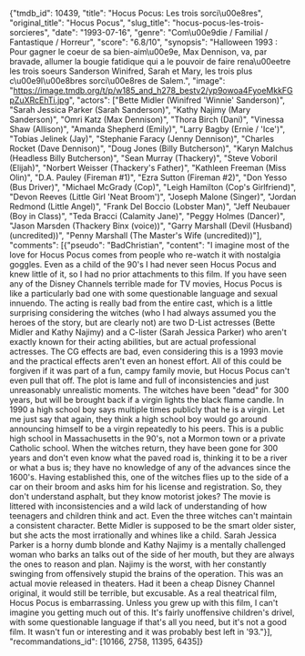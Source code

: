 {"tmdb_id": 10439, "title": "Hocus Pocus: Les trois sorci\u00e8res", "original_title": "Hocus Pocus", "slug_title": "hocus-pocus-les-trois-sorcieres", "date": "1993-07-16", "genre": "Com\u00e9die / Familial / Fantastique / Horreur", "score": "6.8/10", "synopsis": "Halloween 1993 : Pour gagner le coeur de sa bien-aim\u00e9e, Max Dennison, va, par bravade, allumer la bougie fatidique qui a le pouvoir de faire rena\u00eetre les trois soeurs Sanderson Winifred, Sarah et Mary, les trois plus c\u00e9l\u00e8bres sorci\u00e8res de Salem.", "image": "https://image.tmdb.org/t/p/w185_and_h278_bestv2/yp9owoa4FyoeMkkFGpZuXRcEhTi.jpg", "actors": ["Bette Midler (Winifred 'Winnie' Sanderson)", "Sarah Jessica Parker (Sarah Sanderson)", "Kathy Najimy (Mary Sanderson)", "Omri Katz (Max Dennison)", "Thora Birch (Dani)", "Vinessa Shaw (Allison)", "Amanda Shepherd (Emily)", "Larry Bagby (Ernie / 'Ice')", "Tobias Jelinek (Jay)", "Stephanie Faracy (Jenny Dennison)", "Charles Rocket (Dave Dennison)", "Doug Jones (Billy Butcherson)", "Karyn Malchus (Headless Billy Butcherson)", "Sean Murray (Thackery)", "Steve Voboril (Elijah)", "Norbert Weisser (Thackery's Father)", "Kathleen Freeman (Miss Olin)", "D.A. Pauley (Fireman #1)", "Ezra Sutton (Fireman #2)", "Don Yesso (Bus Driver)", "Michael McGrady (Cop)", "Leigh Hamilton (Cop's Girlfriend)", "Devon Reeves (Little Girl 'Neat Broom')", "Joseph Malone (Singer)", "Jordan Redmond (Little Angel)", "Frank Del Boccio (Lobster Man)", "Jeff Neubauer (Boy in Class)", "Teda Bracci (Calamity Jane)", "Peggy Holmes (Dancer)", "Jason Marsden (Thackery Binx (voice))", "Garry Marshall (Devil (Husband) (uncredited))", "Penny Marshall (The Master's Wife (uncredited))"], "comments": [{"pseudo": "BadChristian", "content": "I imagine most of the love for Hocus Pocus comes from people who re-watch it with nostalgia goggles. Even as a child of the 90's I had never seen Hocus Pocus and knew little of it, so I had no prior attachments to this film. If you have seen any of the Disney Channels terrible made for TV movies, Hocus Pocus is like a particularly bad one with some questionable language and sexual innuendo. The acting is really bad from the entire cast, which is a little surprising considering the witches (who I had always assumed you the heroes of the story, but are clearly not) are two D-List actresses (Bette Midler and Kathy Najimy) and a C-lister (Sarah Jessica Parker) who aren't exactly known for their acting abilities, but are actual professional actresses. The CG effects are bad, even considering this is a 1993 movie and the practical effects aren't even an honest effort. All of this could be forgiven if it was part of a fun, campy family movie, but Hocus Pocus can't even pull that off. The plot is lame and full of inconsistencies and just unreasonably unrealistic moments. The witches have been \"dead\" for 300 years, but will be brought back if a virgin lights the black flame candle. In 1990 a high school boy says multiple times publicly that he is a virgin. Let me just say that again, they think a high school boy would go around announcing himself to be a virgin repeatedly to his peers. This is a public high school in Massachusetts in the 90's, not a Mormon town or a private Catholic school. When the witches return, they have been gone for 300 years and don't even know what the paved road is, thinking it to be a river or what a bus is; they have no knowledge of any of the advances since the 1600's. Having established this, one of the witches flies up to the side of a car on their broom and asks him for his license and registration. So, they don't understand asphalt, but they know motorist jokes? The movie is littered with inconsistencies and a wild lack of understanding of how teenagers and children think and act. Even the three witches can't maintain a consistent character. Bette Midler is supposed to be the smart older sister, but she acts the most irrationally and whines like a child. Sarah Jessica Parker is a horny dumb blonde and Kathy Najimy is a mentally challenged woman who barks an talks out of the side of her mouth, but they are always the ones to reason and plan. Najimy is the worst, with her constantly swinging from offensively stupid the brains of the operation. This was an actual movie released in theaters. Had it been a cheap Disney Channel original, it would still be terrible, but excusable. As a real theatrical film, Hocus Pocus is embarrassing. Unless you grew up with this film, I can't imagine you getting much out of this. It's fairly unoffensive children's drivel, with some questionable language if that's all you need, but it's not a good film. It wasn't fun or interesting and it was probably best left in '93."}], "recommandations_id": [10166, 2758, 11395, 6435]}